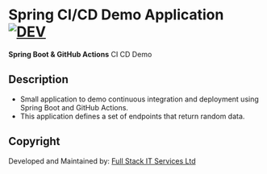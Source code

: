 # Spring CI/CD Demo Application [![DEV](https://github.com/seanmbowen/cicdDemo/actions/workflows/build.yml/badge.svg)](https://github.com/seanmbowen/cicdDemo/actions/workflows/build.yml)

**Spring Boot & GitHub Actions** CI CD Demo

## Description

- Small application to demo continuous integration and deployment using Spring Boot and GitHub Actions.
- This application defines a set of endpoints that return random data.

## Copyright

Developed and Maintained by: [Full Stack IT Services Ltd](https://www.fullstackit.ca)
